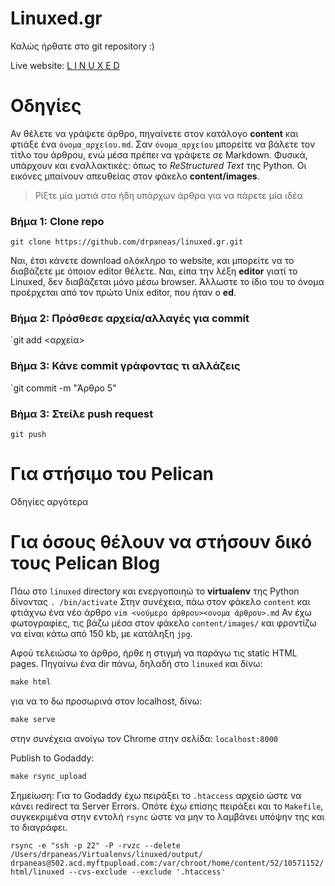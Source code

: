 Linuxed.gr
==========

Καλώς ήρθατε στο git repository :)

Live website: [L I N U X E D](http://linuxed.gr)

Οδηγίες
=======
Αν θέλετε να γράψετε άρθρο, πηγαίνετε στον κατάλογο **content** και φτιάξε ένα `όνομα_αρχείου.md`. Σαν `όνομα_αρχείου` μπορείτε να βάλετε τον τίτλο του άρθρου, ενώ μέσα πρέπει να γράψετε σε Markdown. Φυσικά, υπάρχουν και εναλλακτικές: όπως το *ReStructured Text* της Python. Οι εικόνες μπαίνουν απευθείας στον φάκελο **content/images**.

> Ρίξτε μία ματιά στα ήδη υπάρχων άρθρα για να πάρετε μία ιδέα

### Βήμα 1: Clone repo
`git clone https://github.com/drpaneas/linuxed.gr.git`

Ναι, έτσι κάνετε download ολόκληρο το website, και μπορείτε να το διαβάζετε με όποιον editor θέλετε. Ναι, είπα την λέξη **editor** γιατί το Linuxed, δεν διαβάζεται μόνο μέσω browser. Άλλωστε το ίδιο του το όνομα προέρχεται από τον πρώτο Unix editor, που ήταν o **ed**.

### Βήμα 2: Πρόσθεσε αρχεία/αλλαγές για commit
`git add <αρχεία>

### Βήμα 3: Κάνε commit γράφοντας τι αλλάζεις
`git commit -m "Άρθρο 5"

### Βήμα 3: Στείλε push request
`git push`

Για στήσιμο του Pelican
=======================
Οδηγίες αργότερα


Για όσους θέλουν να στήσουν δικό τους Pelican Blog
==================================================
Πάω στο `linuxed` directory και ενεργοποιηώ το **virtualenv** της Python δίνοντας `. /bin/activate`
Στην συνέχεια, πάω στον φάκελο `content` και φτιάχνω ένα νέο άρθρο `vim <νούμερο άρθρου><ονομα άρθρου>.md`
Αν έχω φωτογραφίες, τις βάζω μέσα στον φάκελο `content/images/` και φροντίζω να είναι κάτω από 150 kb, με κατάληξη `jpg`.

Αφού τελειώσω το άρθρο, ήρθε η στιγμή να παράγω τις static HTML pages. Πηγαίνω ένα dir πάνω, δηλαδή στο `linuxed` και δίνω:

```python
make html
```

για να το δω προσωρινά στον localhost, δίνω:

```python
make serve
```

στην συνέχεια ανοίγω τον Chrome στην σελίδα: `localhost:8000`


Publish to Godaddy:
```python
make rsync_upload
```

Σημείωση: Για το Godaddy έχω πειράξει το `.htaccess` αρχείο ώστε να κάνει redirect τα Server Errors. Οπότε έχω επίσης πειράξει και το `Makefile`, συγκεκριμένα στην εντολή `rsync` ώστε να μην το λαμβάνει υπόψην της και το διαγράφει.

`rsync -e "ssh -p 22" -P -rvzc --delete /Users/drpaneas/Virtualenvs/linuxed/output/ drpaneas@502.acd.myftpupload.com:/var/chroot/home/content/52/10571152/html/linuxed --cvs-exclude --exclude '.htaccess'`
